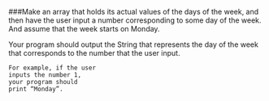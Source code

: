 ###Make an array that holds its actual values of the days of the week, and then have the user input a number corresponding to some day of the week. And assume that the week starts on Monday.

Your program should output the String that represents the day of the week that corresponds to the number that the user input. 

    For example, if the user 
    inputs the number 1, 
    your program should 
    print “Monday”.